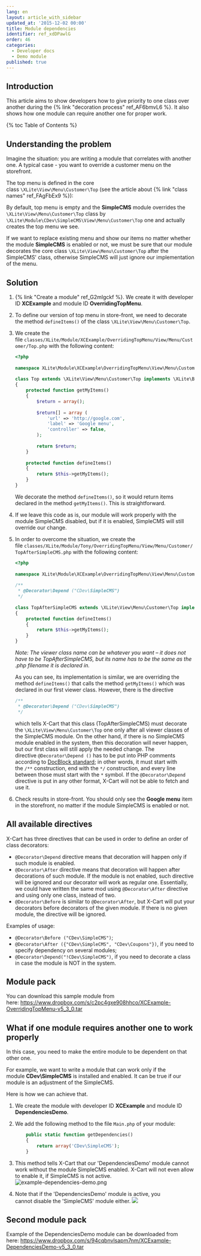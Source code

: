 ```yaml
---
lang: en
layout: article_with_sidebar
updated_at: '2015-12-02 00:00'
title: Module dependencies
identifier: ref_xdDPawlG
order: 46
categories:
  - Developer docs
  - Demo module
published: true
---
```

## Introduction

This article aims to show developers how to give priority to one class over another during the {% link "decoration process" ref_AF6bmvL6 %}. It also shows how one module can require another one for proper work.

{% toc Table of Contents %}

## Understanding the problem

Imagine the situation: you are writing a module that correlates with another one. A typical case - you want to override a customer menu on the storefront.

The top menu is defined in the core class `\XLite\View\Menu\Customer\Top` (see the article about {% link "class names" ref_FAgFbEx9 %}):

By default, top menu is empty and the **SimpleCMS** module overrides the `\XLite\View\Menu\Customer\Top` class by `\XLite\Module\CDev\SimpleCMS\View\Menu\Customer\Top` one and actually creates the top menu we see. 

If we want to replace existing menu and show our items no matter whether the module **SimpleCMS** is enabled or not, we must be sure that our module decorates the core class `\XLite\View\Menu\Customer\Top` after the SimpleCMS' class, otherwise SimpleCMS will just ignore our implementation of the menu.

## Solution

1.  {% link "Create a module" ref_G2mlgckf %}. We create it with 
developer ID **XCExample** and module ID **OverridingTopMenu**.
2.  To define our version of top menu in store-front, we need to decorate the method `defineItems()` of the class `\XLite\View\Menu\Customer\Top`.
3.  We create the file `classes/XLite/Module/XCExample/OverridingTopMenu/View/Menu/Customer/Top.php` with the following content: 

    ```php
	<?php
 
	namespace XLite\Module\XCExample\OverridingTopMenu\View\Menu\Customer;
 
	class Top extends \XLite\View\Menu\Customer\Top implements \XLite\Base\IDecorator 
	{
		protected function getMyItems()
		{
			$return = array();
 
			$return[] = array (
				'url' => 'http://google.com',
				'label' => 'Google menu',
				'controller' => false,
			);
 
			return $return;
		}
 
		protected function defineItems()
		{
			return $this->getMyItems();
		}
	}
    ```

    We decorate the method `defineItems()`, so it would return items declared in the method `getMyItems()`. This is straightforward.

4.  If we leave this code as is, our module will work properly with the module SimpleCMS disabled, but if it is enabled, SimpleCMS will still override our change.
5.  In order to overcome the situation, we create the file `classes/XLite/Module/Tony/OverridingTopMenu/View/Menu/Customer/TopAfterSimpleCMS.php` with the following content: 

    ```php
	<?php
 
	namespace XLite\Module\XCExample\OverridingTopMenu\View\Menu\Customer;
 
	/**
	 * @Decorator\Depend ("CDev\SimpleCMS")
	 */
 
	class TopAfterSimpleCMS extends \XLite\View\Menu\Customer\Top implements \XLite\Base\IDecorator 
	{
    	protected function defineItems()
	    {
    	    return $this->getMyItems();
	    }
	}
    ```

    _Note: The viewer class name can be whatever you want – it does not have to be TopAfterSimpleCMS, but its name has to be the same as the .php filename it is declared in._
    
    As you can see, its implementation is similar, we are overriding the method `defineItems()` that calls the method `getMyItems()` which was declared in our first viewer class. However, there is the directive 

    ```php
	/**
	 * @Decorator\Depend ("CDev\SimpleCMS")
	 */
    ```

    which tells X-Cart that this class (TopAfterSimpleCMS) must decorate the `\XLite\View\Menu\Customer\Top` one only after all viewer classes of the SimpleCMS module. On the other hand, if there is no SimpleCMS module enabled in the system, then this decoration will never happen, but our first class will still apply the needed change.
    The directive `@Decorator\Depend ()` has to be put into PHP comments according to [DocBlock standard](http://www.phpdoc.org/docs/latest/getting-started/your-first-set-of-documentation.html#what-does-a-docblock-look-like); in other words, it must start with the `/**` construction, end with the `*/` construction, and every line between those must start with the `*` symbol. If the `@Decorator\Depend` directive is put in any other format, X-Cart will not be able to fetch and use it.

6. Check results in store-front. You should only see the **Google menu** item in the storefront, no matter if the module SimpleCMS is enabled or not.

## All available directives

X-Cart has three directives that can be used in order to define an order of class decorators:
- `@Decorator\Depend` directive means that decoration will happen only if such module is enabled.
- `@Decorator\After` directive means that decoration will happen after decorations of such module. If the module is not enabled, such directive will be ignored and our decorator will work as regular one. Essentially, we could have written the same mod using `@Decorator\After` directive and using only one class, instead of two.
- `@Decorator\Before` is similar to `@Decorator\After`, but X-Cart will put your decorators before decorators of the given module. If there is no given module, the directive will be ignored.

Examples of usage:
- `@Decorator\Before ("CDev\SimpleCMS")`;
- `@Decorator\After ({"CDev\SimpleCMS", "CDev\Coupons"})`, if you need to specify dependency on several modules;
- `@Decorator\Depend("!CDev\SimpleCMS")`, if you need to decorate a class in case the module is NOT in the system.

## Module pack

You can download this sample module from here: <https://www.dropbox.com/s/c2pc4gxe908hhco/XCExample-OverridingTopMenu-v5_3_0.tar>

## What if one module requires another one to work properly

In this case, you need to make the entire module to be dependent on that other one.

For example, we want to write a module that can work only if the module **CDev\SimpleCMS** is installed and enabled. It can be true if our module is an adjustment of the SimpleCMS.

Here is how we can achieve that.

1.  We create the module with developer ID **XCExample** and module ID **DependenciesDemo**.
2.  We add the following method to the file `Main.php` of your module: 

    ```php
        public static function getDependencies()
        {
            return array('CDev\SimpleCMS');
        }
    ```

3.  This method tells X-Cart that our 'DependenciesDemo' module cannot work without the module SimpleCMS enabled. X-Cart will not even allow to enable it, if SimpleCMS is not active.
![example-dependencies-demo.png]({{site.baseurl}}/attachments/ref_xdDPawlG/example-dependencies-demo.png)

4.  Note that if the 'DependenciesDemo' module is active, you cannot disable the 'SimpleCMS' module either.
![]({{site.baseurl}}/attachments/ref_xdDPawlG/simple-cms.png)

## Second module pack

Еxample of the DependenciesDemo module can be downloaded from here: <https://www.dropbox.com/s/94cqbnvlsapm7nm/XCExample-DependenciesDemo-v5_3_0.tar>
